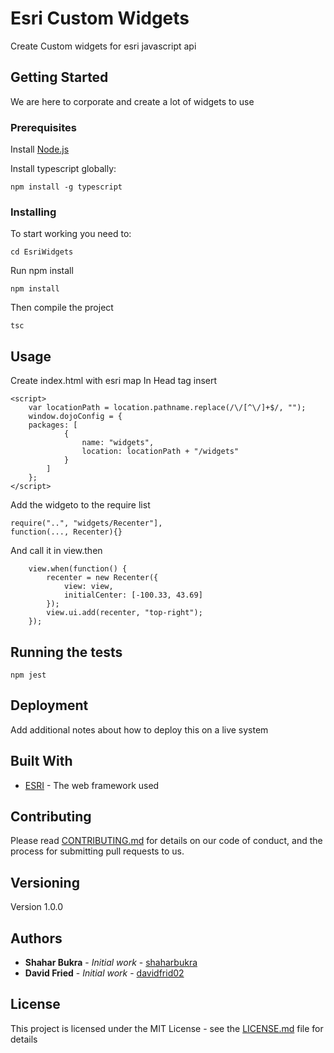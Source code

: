 # Esri Custom Widgets

Create Custom widgets for esri javascript api


## Getting Started

We are here to corporate and create a lot of widgets to use


### Prerequisites

Install [Node.js](https://nodejs.org/en/download/)

Install typescript globally:  

```
npm install -g typescript
```


### Installing

To start working you need to:

```
cd EsriWidgets
```

Run npm install

```
npm install
```

Then compile the project

```
tsc
```


## Usage
Create index.html with esri map
In Head tag insert
```
<script>
    var locationPath = location.pathname.replace(/\/[^\/]+$/, "");
    window.dojoConfig = {
    packages: [
            {
                name: "widgets",
                location: locationPath + "/widgets"
            }
        ]
    };
</script>
```

Add the widgeto to the require list 
```
require("..", "widgets/Recenter"],
function(..., Recenter){}
```

And call it in view.then

```
    view.when(function() {
        recenter = new Recenter({
            view: view,
            initialCenter: [-100.33, 43.69]
        });
        view.ui.add(recenter, "top-right");
    });
```
## Running the tests

```
npm jest
```


## Deployment

Add additional notes about how to deploy this on a live system


## Built With

* [ESRI](https://developers.arcgis.com/javascript/) - The web framework used


## Contributing

Please read [CONTRIBUTING.md](https://gist.github.com/PurpleBooth/b24679402957c63ec426) for details on our code of conduct, and the process for submitting pull requests to us.


## Versioning

Version 1.0.0


## Authors

* **Shahar Bukra** - *Initial work* - [shaharbukra](https://github.com/shaharbukra)
* **David Fried** - *Initial work* - [davidfrid02](https://github.com/davidfrid02)


## License

This project is licensed under the MIT License - see the [LICENSE.md](LICENSE.md) file for details
